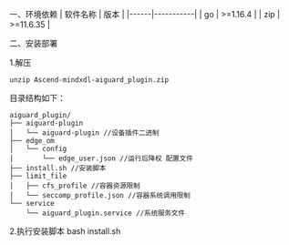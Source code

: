 一、环境依赖
| 软件名称 | 版本        |
|------|-----------|
| go   | >=1.16.4   |
| zip  | >=11.6.35 |

二、安装部署

1.解压

`unzip Ascend-mindxdl-aiguard_plugin.zip`

目录结构如下：

```
aiguard_plugin/
├── aiguard-plugin
│   └── aiguard-plugin //设备插件二进制
├── edge_om
│   └── config
│       └── edge_user.json //运行后降权 配置文件
├── install.sh //安装脚本
├── limit_file
│   ├── cfs_profile //容器资源限制
│   └── seccomp_profile.json //容器系统调用限制
└── service
    └── aiguard_plugin.service //系统服务文件

```
2.执行安装脚本 bash install.sh
